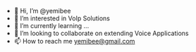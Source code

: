 - 👋 Hi, I’m @yemibee
- 👀 I’m interested in VoIp Solutions
- 🌱 I’m currently learning ...
- 💞️ I’m looking to collaborate on extending Voice Applications 
- 📫 How to reach me yemibee@gmail.com

<!---
yemibee/yemibee is a ✨ special ✨ repository because its `README.md` (this file) appears on your GitHub profile.
You can click the Preview link to take a look at your changes.
--->
